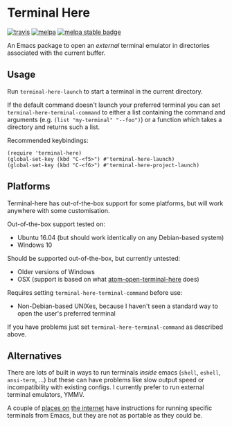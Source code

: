 # Terminal Here

[![travis][travis-badge]][travis-link] [![melpa][melpa-badge]][melpa-link] [![melpa stable badge][melpa-stable-badge]][melpa-stable-link]

[travis-link]: https://travis-ci.org/davidshepherd7/terminal-here
[travis-badge]: https://travis-ci.org/davidshepherd7/terminal-here.svg?branch=master
[melpa-link]: http://melpa.org/#/terminal-here
[melpa-badge]: http://melpa.org/packages/terminal-here-badge.svg
[melpa-stable-link]: https://stable.melpa.org/#/terminal-here
[melpa-stable-badge]: https://stable.melpa.org/packages/terminal-here-badge.svg


An Emacs package to open an *external* terminal emulator in directories associated with the current buffer.


## Usage

Run `terminal-here-launch` to start a terminal in the current directory.

If the default command doesn't launch your preferred terminal you can set 
`terminal-here-terminal-command` to either a list containing the command and
arguments (e.g. `(list "my-terminal" "--foo")`)
or a function which takes a directory and returns such a list.

Recommended keybindings:

```
(require 'terminal-here)
(global-set-key (kbd "C-<f5>") #'terminal-here-launch)
(global-set-key (kbd "C-<f6>") #'terminal-here-project-launch)
```


## Platforms

Terminal-here has out-of-the-box support for some platforms, but will work anywhere with some customisation.

Out-of-the-box support tested on:

* Ubuntu 16.04 (but should work identically on any Debian-based system)
* Windows 10

Should be supported out-of-the-box, but currently untested:

* Older versions of Windows
* OSX (support is based on what [atom-open-terminal-here](https://github.com/blueimp/atom-open-terminal-here/blob/master/index.coffee#L46) does)

Requires setting `terminal-here-terminal-command` before use:

* Non-Debian-based UNIXes, because I haven't seen a standard way to open the user's preferred terminal

If you have problems just set `terminal-here-terminal-command` as described above.


## Alternatives

There are lots of built in ways to run terminals *inside* emacs (`shell`,
`eshell`, `ansi-term`, ...) but these can have problems like slow output speed
or incompatibility with existing configs. I currently prefer to run external
terminal emulators, YMMV.

A couple of
[places on](http://emacs.stackexchange.com/questions/7650/how-to-open-a-external-terminal-from-emacs)
[the internet](http://ergoemacs.org/emacs/emacs_dired_open_file_in_ext_apps.html) have instructions for running specific terminals from Emacs, but they are not as portable as they could be.
